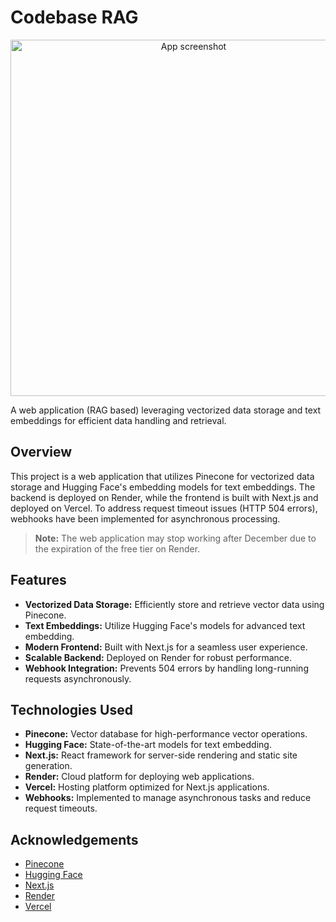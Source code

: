 # Codebase RAG
<div align="center">
  <img width="570" alt="App screenshot" src="https://github.com/user-attachments/assets/70e33345-504c-479e-93d2-6a8dc6d8ed22">
</div>

A web application (RAG based) leveraging vectorized data storage and text embeddings for efficient data handling and retrieval.

## Overview

This project is a web application that utilizes Pinecone for vectorized data storage and Hugging Face's embedding models for text embeddings. The backend is deployed on Render, while the frontend is built with Next.js and deployed on Vercel. To address request timeout issues (HTTP 504 errors), webhooks have been implemented for asynchronous processing.

> **Note:** The web application may stop working after December due to the expiration of the free tier on Render.

## Features

- **Vectorized Data Storage:** Efficiently store and retrieve vector data using Pinecone.
- **Text Embeddings:** Utilize Hugging Face's models for advanced text embedding.
- **Modern Frontend:** Built with Next.js for a seamless user experience.
- **Scalable Backend:** Deployed on Render for robust performance.
- **Webhook Integration:** Prevents 504 errors by handling long-running requests asynchronously.

## Technologies Used

- **Pinecone:** Vector database for high-performance vector operations.
- **Hugging Face:** State-of-the-art models for text embedding.
- **Next.js:** React framework for server-side rendering and static site generation.
- **Render:** Cloud platform for deploying web applications.
- **Vercel:** Hosting platform optimized for Next.js applications.
- **Webhooks:** Implemented to manage asynchronous tasks and reduce request timeouts.

## Acknowledgements

- [Pinecone](https://www.pinecone.io/)
- [Hugging Face](https://huggingface.co/)
- [Next.js](https://nextjs.org/)
- [Render](https://render.com/)
- [Vercel](https://vercel.com/)
